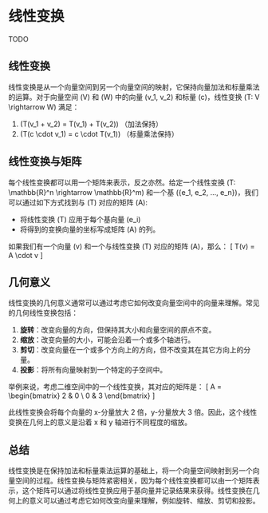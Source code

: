 # 线性变换

TODO

## 线性变换

线性变换是从一个向量空间到另一个向量空间的映射，它保持向量加法和标量乘法的运算。对于向量空间 \(V\) 和 \(W\) 中的向量 \(v_1, v_2\) 和标量 \(c\)，线性变换 \(T: V \rightarrow W\) 满足：

1. \(T(v_1 + v_2) = T(v_1) + T(v_2)\) （加法保持）
2. \(T(c \cdot v_1) = c \cdot T(v_1)\) （标量乘法保持）

## 线性变换与矩阵

每个线性变换都可以用一个矩阵来表示，反之亦然。给定一个线性变换 \(T: \mathbb{R}^n \rightarrow \mathbb{R}^m\) 和一个基 \(\{e_1, e_2, ..., e_n\}\)，我们可以通过如下方式找到与 \(T\) 对应的矩阵 \(A\):

- 将线性变换 \(T\) 应用于每个基向量 \(e_i\)
- 将得到的变换向量的坐标写成矩阵 \(A\) 的列。

如果我们有一个向量 \(v\) 和一个与线性变换 \(T\) 对应的矩阵 \(A\)，那么：
\[ T(v) = A \cdot v \]

## 几何意义

线性变换的几何意义通常可以通过考虑它如何改变向量空间中的向量来理解。常见的几何线性变换包括：

1. **旋转**：改变向量的方向，但保持其大小和向量空间的原点不变。
2. **缩放**：改变向量的大小，可能会沿着一个或多个轴进行。
3. **剪切**：改变向量在一个或多个方向上的方向，但不改变其在其它方向上的分量。
4. **投影**：将所有向量映射到一个特定的子空间中。

举例来说，考虑二维空间中的一个线性变换，其对应的矩阵是：
\[ A = \begin{bmatrix} 2 & 0 \\ 0 & 3 \end{bmatrix} \]

此线性变换会将每个向量的 x-分量放大 2 倍，y-分量放大 3 倍。因此，这个线性变换在几何上的意义是沿着 x 和 y 轴进行不同程度的缩放。

## 总结

线性变换是在保持加法和标量乘法运算的基础上，将一个向量空间映射到另一个向量空间的过程。线性变换与矩阵紧密相关，因为每个线性变换都可以由一个矩阵表示，这个矩阵可以通过将线性变换应用于基向量并记录结果来获得。线性变换在几何上的意义可以通过考虑它如何改变向量来理解，例如旋转、缩放、剪切和投影。
